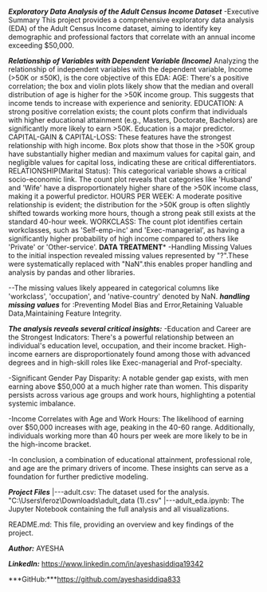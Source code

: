 ***Exploratory Data Analysis of the Adult Census Income Dataset***
-Executive Summary
This project provides a comprehensive exploratory data analysis (EDA) of the Adult Census Income dataset, aiming to identify key demographic and professional factors that correlate with an annual income exceeding $50,000.

***Relationship of Variables with Dependent Variable (Income)***
Analyzing the relationship of independent variables with the dependent variable, Income (>50K or ≤50K), is the core objective of this EDA:
AGE: There's a positive correlation; the box and violin plots likely show that the median and overall distribution of age is higher for the >50K income group. This suggests that income tends to increase with experience and seniority.
EDUCATION: A strong positive correlation exists; the count plots confirm that individuals with higher educational attainment (e.g., Masters, Doctorate, Bachelors) are significantly more likely to earn >50K. Education is a major predictor.
CAPITAL-GAIN & CAPITAL-LOSS: These features have the strongest relationship with high income. Box plots show that those in the >50K group have substantially higher median and maximum values for capital gain, and negligible values for capital loss, indicating these are critical differentiators.
RELATIONSHIP(Marital Status): This categorical variable shows a critical socio-economic link. The count plot reveals that categories like 'Husband' and 'Wife' have a disproportionately higher share of the >50K income class, making it a powerful predictor.
HOURS PER WEEK: A moderate positive relationship is evident; the distribution for the >50K group is often slightly shifted towards working more hours, though a strong peak still exists at the standard 40-hour week.
WORKCLASS: The count plot identifies certain workclasses, such as 'Self-emp-inc' and 'Exec-managerial', as having a significantly higher probability of high income compared to others like 'Private' or 'Other-service'.
**DATA TREATMENT***
-Handling Missing Values to the initial inspection revealed missing values represented by "?".These were systematically replaced with "NaN".this enables proper handling and analysis by pandas and other libraries.

--The missing values   likely appeared in categorical columns like 'workclass', 'occupation', and 'native-country' denoted by NaN.
***handling missing values*** for :Preventing Model Bias and Error,Retaining Valuable Data,Maintaining Feature Integrity.

***The analysis reveals several critical insights:***
-Education and Career are the Strongest Indicators: There's a powerful relationship between an individual's education level, occupation, and their income bracket. 
High-income earners are disproportionately found among those with advanced degrees and in high-skill roles like Exec-managerial and Prof-specialty.


-Significant Gender Pay Disparity: A notable gender gap exists, with men earning above $50,000 at a much higher rate than women. 
This disparity persists across various age groups and work hours, highlighting a potential systemic imbalance.

-Income Correlates with Age and Work Hours: The likelihood of earning over $50,000 increases with age, peaking in the 40-60 range. 
Additionally, individuals working more than 40 hours per week are more likely to be in the high-income bracket.

-In conclusion, a combination of educational attainment, professional role, and age are the primary drivers of income. These insights can serve as a foundation for further predictive modeling.

***Project Files***
|---adult.csv: The dataset used for the analysis.
"C:\Users\feroz\Downloads\adult_data (1).csv"
|---adult_eda.ipynb: The Jupyter Notebook containing the full analysis and all visualizations.

README.md: This file, providing an overview and key findings of the project.

***Author:*** AYESHA

***LinkedIn:*** https://www.linkedin.com/in/ayeshasiddiqa19342

***GitHub:***https://github.com/ayeshasiddiqa833
